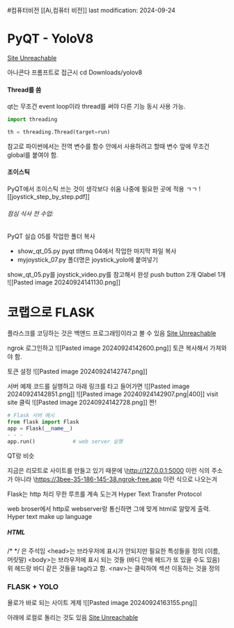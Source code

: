 #컴퓨터비전 
[[Ai,컴퓨터 비전]]
last modification: 2024-09-24

# PyQT - YoloV8
[Site Unreachable](https://colab.research.google.com/drive/1JOpZY6_yXbXBglRunDzyHFkFru44YTPY)

아나콘다 프롬프트로 접근시
cd Downloads/yolov8

#### Thread를 씀
qt는 무조건 event loop이라 thread를 써야 다른 기능 동시 사용 가능.
```python
import threading

th = threading.Thread(target=run)
```

참고로 파이썬에서는 전역 변수를 함수 안에서 사용하려고  할때 변수 앞에 무조건 global를 붙여야 함.

#### 조이스틱
PyQT에서 조이스틱 쓰는 것이 생각보다 쉬움
나중에 필요한 곳에 적용 ㄱㄱ
![[joystick_step_by_step.pdf]]

###### 점심 식사 전 수업:
PyQT 실습 05를 작업한 폴더 복사
- show_qt_05.py
pyqt tlftmq 04에서 작업한 마지막 파일 복사
- myjoystick_07.py
폴더명은 joystick_yolo에 붙여넣기

show_qt_05.py를 joystick_video.py를 참고해서 완성 
push button 2개
Qlabel 1개 
![[Pasted image 20240924141130.png]]

# 코랩으로 FLASK
플라스크를 코딩하는 것은 백앤드 프로그래밍이라고 볼 수 있음
[Site Unreachable](https://colab.research.google.com/drive/1hSxd6zDJhFu3pWZCDOonWS8L9umTuNFq#scrollTo=F4Zsx1wRynYK)

ngrok 로그인하고
![[Pasted image 20240924142600.png]]
토큰 복사해서 가져와야 함.

토큰 설정
![[Pasted image 20240924142747.png]]

서버 예제 코드를 실행하고 아래 링크를 타고 들어가면
![[Pasted image 20240924142851.png]]
![[Pasted image 20240924142907.png|400]]
visit site 클릭
![[Pasted image 20240924142728.png]]
짠!

```python
# Flask 서버 예시
from flask import Flask
app = Flask(__name__)
- - -
app.run()            # web server 실행
```
QT랑 비슷

지금은 리모트로 사이트를 만들고 있기 때문에
\http://127.0.0.1:5000 이런 식의 주소가 아니라
\https://3bee-35-186-145-38.ngrok-free.app 이런 식으로 나오는겨

Flask는 http 처리 무한 루프를 계속 도는겨
Hyper Text Transfer Protocol

web broser에서 http로 webserver랑 통신하면 그에 맞게 html로 알맞게 출력.
Hyper text make up language

##### HTML
\/\*  \*\/ 은 주석임
\<head>는 브라우저에 표시가 안되지만 필요한 특성들을 정의 (이름, 머릿말)
\<body>는 브라우저에 표시 되는 것들 (바디 안에 헤드가 또 있을 수도 있음)
위 헤드랑 바디 같은 것들을 tag라고 함.
\<nav>는 클릭하여 섹션 이동하는 것을 정의


### FLASK + YOLO
욜로가 바로 되는 사이트 게제
![[Pasted image 20240924163155.png]]

아래에 로컬로 돌리는 것도 있음
[Site Unreachable](https://colab.research.google.com/drive/1hSxd6zDJhFu3pWZCDOonWS8L9umTuNFq)